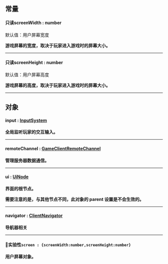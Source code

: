 ## 常量

#### 只读screenWidth : number 
默认值：用户屏幕宽度

**游戏屏幕的宽度，取决于玩家进入游戏时的屏幕大小。**

---


#### 只读screenHeight : number  
默认值：用户屏幕高度

**游戏屏幕的高度，取决于玩家进入游戏时的屏幕大小。**

---


## 对象

#### input : [InputSystem](https://www.yuque.com/box3lab/api/dvugdcd9dt4uovdu)
**全局监听玩家的交互输入。**

---


#### remoteChannel : [GameClientRemoteChannel](https://www.yuque.com/box3lab/api/pgkio37hua9sas0n)
**管理服务器数据通信。**

---


#### ui : [UiNode](https://www.yuque.com/box3lab/api/zek5l1m2s2bxoea4)
**界面的根节点。**

**需要注意的是，与其他节点不同，此对象的 parent 设置是不会生效的。**

---


#### navigator : [ClientNavigator](https://www.yuque.com/box3lab/api/mqs63atabhom39rz)
**导航器相关**

---


#### 🧪实验性`screen : {screenWidth:number,screenHeight:number}`
**用户屏幕对象。**

